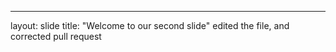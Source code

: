 ------
layout: slide
title: "Welcome to our second slide"
edited the file, and corrected pull request
